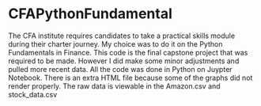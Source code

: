 # CFAPythonFundamental
The CFA institute requires candidates to take a practical skills module during their charter journey. My choice was to do it on the Python Fundamentals in Finance. This code is the final capstone project that was required to be made. However I did make some minor adjustments and pulled more recent data. All the code was done in Python on Juypter Notebook. There is an extra HTML file because some of the graphs did not render properly. The raw data is viewable in the Amazon.csv and stock_data.csv
